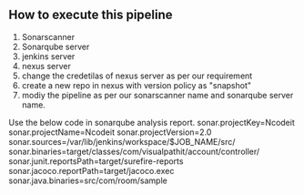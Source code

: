 ## How to execute this pipeline

1) Sonarscanner
2) Sonarqube server
3) jenkins server
4) nexus server
5) change the credetilas of nexus server as per our requirement
6) create a new repo in nexus with version policy as "snapshot"
7) modiy the pipeline as per our sonarscanner name and sonarqube server name.


Use the below code in sonarqube analysis report.
sonar.projectKey=Ncodeit
sonar.projectName=Ncodeit
sonar.projectVersion=2.0
sonar.sources=/var/lib/jenkins/workspace/$JOB_NAME/src/
sonar.binaries=target/classes/com/visualpathit/account/controller/
sonar.junit.reportsPath=target/surefire-reports
sonar.jacoco.reportPath=target/jacoco.exec
sonar.java.binaries=src/com/room/sample
